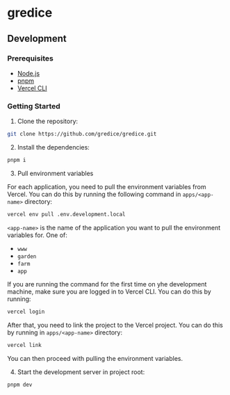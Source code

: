 # gredice

## Development

### Prerequisites

- [Node.js](https://nodejs.org/en/)
- [pnpm](https://pnpm.io/)
- [Vercel CLI](https://vercel.com/download)

### Getting Started

1. Clone the repository:

```bash
git clone https://github.com/gredice/gredice.git
```

2. Install the dependencies:

```bash
pnpm i
```

3. Pull environment variables

For each application, you need to pull the environment variables from Vercel. You can do this by running the following command in `apps/<app-name>` directory:

```bash
vercel env pull .env.development.local
```

`<app-name>` is the name of the application you want to pull the environment variables for. One of:

- `www`
- `garden`
- `farm`
- `app`

If you are running the command for the first time on yhe development machine, make sure you are logged in to Vercel CLI. You can do this by running:

```bash
vercel login
```

After that, you need to link the project to the Vercel project. You can do this by running in `apps/<app-name>` directory:

```bash
vercel link
```

You can then proceed with pulling the environment variables.

4. Start the development server in project root:

```bash
pnpm dev
```
